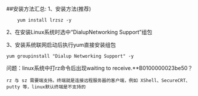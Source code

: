 ##安装方法汇总:
1、安装方法(推荐)

        yum install lrzsz -y

2、在安装Linux系统时选中“DialupNetworking Support”组包

3、安装系统联网启动后执行yum直接安装组包

    yum groupinstall "Dialup Networking Support" -y


问题：linux系统中打rz命令后出现waiting to receive.**B0100000023be50？
        
    rz 与 sz 需要端支持。终端就是连接远程服务器的客户端，例如 XShell、SecureCRT、putty 等，linux默认终端是不支持的

